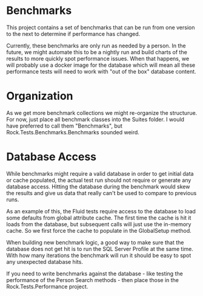 # Benchmarks

This project contains a set of benchmarks that can be run from one version to the next to determine if performance has changed.

Currently, these benchmarks are only run as needed by a person.
In the future, we might automate this to be a nightly run and build charts of the results to more quickly spot performance issues.
When that happens, we will probably use a docker image for the database which will mean all these performance tests will need to work with "out of the box" database content.

# Organization

As we get more benchmark collections we might re-organize the structurue.
For now, just place all benchmark classes into the Suites folder.
I would have preferred to call them "Benchmarks", but Rock.Tests.Benchmarks.Benchmarks sounded weird.

# Database Access

While benchmarks might require a valid database in order to get initial data or cache populated, the actual test run should not require or generate any database access.
Hitting the database during the benchmark would skew the results and give us data that really can't be used to compare to previous runs.

As an example of this, the Fluid tests require access to the database to load some defaults from global attribute cache.
The first time the cache is hit it loads from the database, but subsequent calls will just use the in-memory cache.
So we first force the cache to populate in the GlobalSetup method.

When building new benchmark logic, a good way to make sure that the database does not get hit is to run the SQL Server Profile at the same time.
With how many iterations the benchmark will run it should be easy to spot any unexpected database hits.

If you need to write benchmarks against the database - like testing the performance of the Person Search methods - then place those in the Rock.Tests.Performance project.
